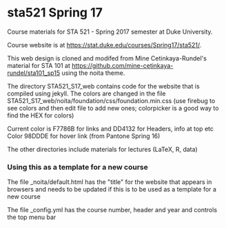 sta521 Spring 17
===========

Course materials for STA 521 - Spring 2017 semester at Duke University.

Course website is at https://stat.duke.edu/courses/Spring17/sta521/.


This web design is cloned and modifed from Mine Cetinkaya-Rundel's
material for STA 101 at
https://github.com/mine-cetinkaya-rundel/sta101_sp15 using the noita theme.


The directory STA521_S17_web contains code for the website that is
compiled using jekyll.  The colors are changed in the file
STA521_S17_web/noita/foundation/css/foundation.min.css
(use firebug to see colors and then edit file to add new ones;
colorpicker is a good way to find the HEX for colors)

Current color is F7786B for links and DD4132 for Headers, info at top etc
Color 98DDDE for hover link (from Pantone Spring 16)


The other directories include materials for lectures (LaTeX, R, data)


### Using this as a template for a new course

The file _noita/default.html has the "title" for the website that
appears in browsers and needs to be updated if this is to be used as a
template for a new course

The file _config.yml has the course number, header and year and
controls the top menu bar
